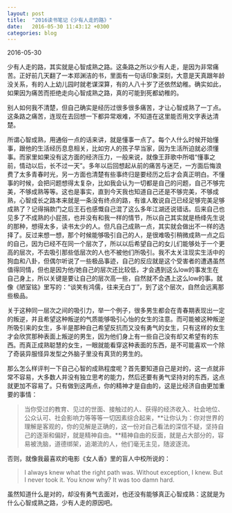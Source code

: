 ```yaml
---
layout: post
title:  "2016读书笔记《少有人走的路》"
date:   2016-05-30 11:43:12 +0300
categories: blog
---
```


2016-05-30

少有人走的路，其实就是心智成熟之路。这条路之所以少有人走，是因为非常痛苦。正好前几天翻了一本郑渊洁的书，里面有一句话印象深刻，大意是天真跟年龄没关系，有的人上幼儿园时就老谋深算，有的人八十岁了还依然幼稚。确实如此，如果因为痛苦而拒绝走向心智成熟之路，真的可能到死都幼稚的。

别人如何我不清楚，但自己确实是经历过很多很多痛苦，才让心智成熟了一丁点。这条路之痛苦，连现在去回想一下都异常艰难，不知道在这里能否用文字表达清楚。

所谓心智成熟，用通俗一点的话来讲，就是懂事一点了。每个人什么时候开始懂事，跟他的生活经历息息相关，比如穷人的孩子早当家，因为生活所迫就必须懂事。而家里如果没有这方面的经济压力，一般来说，就像王菲歌中所唱“懂事之前，情动以后，长不过一天”。多年以后回想起从前的痛苦与迷茫，一方面后悔浪费了太多青春时光，另一方面也清楚有些事终归是要经历之后才会真正明白。不懂事的时候，会把问题想得太复杂，比如我会认为一切都是自己的问题，自己不够完美，不够成熟等等。这也是事实，直到今天我也知道自己还是不够完美，不够成熟，心智成长之路本来就是一条没有终点的路，有谁人敢说自己已经足够完美足够成熟了？记得捐款门之后王石也感慨自己混了这么多年江湖还说错话。后来自己也见多了不成熟的小屁孩，也并没有和我一样的情节，所以自己其实就是杨绛先生说的那种，想得太多，读书太少的人。但凡自己成熟一点，其实就会做出不一样的选择了。反过来想一想，那个时候能够吸引自己的人，是很难吸引稍微成熟一点之后的自己，因为已经不在同一个层次了，所以以后希望自己的女儿们能够处于一个更高的层次，不去吸引那些低层次的人也不被他们所吸引。我不太关注现实生活中的狗血和八卦，但偶尔听说了一些极品事迹，自己的反应就是这个受害者的遭遇虽然值得同情，但也是因为他/她自己的层次还比较低，才会遇到这么low的事发生在自己身上，所以关键是要让自己的层次高一些，自然就不会遇上这么low的事。就像《陋室铭》里写的：“谈笑有鸿儒，往来无白丁”，到了这个层次，自然会远离那些极品。

关于这种同一层次之间的吸引力，举一个例子，很多男生都会在青春期表现出一定的叛逆，并且希望这种叛逆的气质能够吸引心怡的女生的注意。而可能被这种叛逆所吸引来的女生，多半是那种自己希望反抗而又没有勇气的女生，只有这样的女生才会欣赏那种表面上叛逆的男生，因为他们身上有一些自己没有却又希望有的东西。而真正成熟聪慧的女生，一眼就能看穿这种表面的东西，是不可能喜欢一个除了奇装异服怪异发型之外脑子里没有真货的男生的。

那么怎么样评判一下自己心智的成熟程度呢？首先要知道自己是对的，这一点就非常不容易，大多数人并没有独立思考的能力，然后还要有勇气坚持对的东西，这点就更加不容易了。只有做到这两点，你的精神才是自由的，这是比经济自由更加重要的事情：

>当你受过的教育、见过的世面、接触过的人、获得的经济收入、社会地位、公众认可、社会影响力等等等一切因素综合起来，**让你认为：你对世界的理解是客观的，你的见解是正确的，这一份对自己看法的深信不疑，坚持自己的逐渐和偏好，就是精神自由。**精神自由的反面，就是占大部分的，容易被洗脑，道德绑架，追潮流的人，他们毫无主见，随波逐流。

否则，就像我最喜欢的电影《女人香》里的盲人中校所说的：

>I always knew what the right path was. Without exception, I knew. But I never took it. You know why? It was too damn hard.

虽然知道什么是对的，却没有勇气去面对，也还没有能够真正心智成熟：这就是为什么心智成熟之路，少有人走的原因吧。
